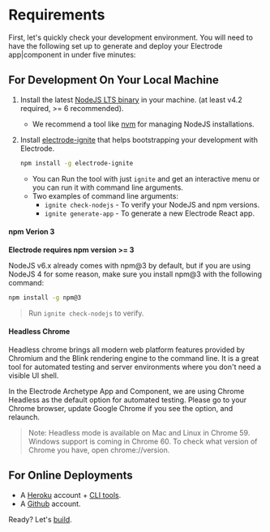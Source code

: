 # Requirements

First, let's quickly check your development environment. You will need to have the following set up to generate and deploy your Electrode app|component in under five minutes:

## For Development On Your Local Machine

1.  Install the latest [NodeJS LTS binary](https://nodejs.org/) in your machine. (at least v4.2 required, >= 6 recommended).

    -   We recommend a tool like [nvm](https://github.com/creationix/nvm#install-script) for managing NodeJS installations.

2.  Install [electrode-ignite] that helps bootstrapping your development with Electrode.

    ```bash
    npm install -g electrode-ignite
    ```

    -   You can Run the tool with just `ignite` and get an interactive menu or you can run it with command line arguments.
    -   Two examples of command line arguments:
        -   `ignite check-nodejs` - To verify your NodeJS and npm versions.
        -   `ignite generate-app` - To generate a new Electrode React app.

#### npm Verion 3

**Electrode requires npm version >= 3**

NodeJS v6.x already comes with npm@3 by default, but if you are using NodeJS 4 for some reason, make sure you install npm@3 with the following command:

```bash
npm install -g npm@3
```

> Run `ignite check-nodejs` to verify.

#### Headless Chrome

Headless chrome brings all modern web platform features provided by Chromium and the Blink rendering engine to the command line. It is a great tool for automated testing and server environments where you don't need a visible UI shell.

In the Electrode Archetype App and Component, we are using Chrome Headless as the default option for automated testing. Please go to your Chrome browser, update Google Chrome if you see the option, and relaunch.

> Note: Headless mode is available on Mac and Linux in Chrome 59. Windows support is coming in Chrome 60. To check what version of Chrome you have, open chrome://version.

## For Online Deployments

-   A [Heroku](https://signup.heroku.com/dc) account + [CLI tools](https://devcenter.heroku.com/articles/heroku-command-line).
-   A [Github](https://github.com/) account.

Ready? Let's [build](/chapter1/quick-start/build-app.md).

[yo]: http://yeoman.io/

[yeoman]: http://yeoman.io/

[xclap-cli]: https://www.npmjs.com/package/xclap-cli

[generator-electrode]: https://www.npmjs.com/package/generator-electrode

[electrode-ignite]: https://www.npmjs.com/package/electrode-ignite
